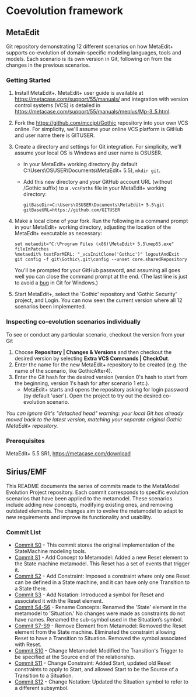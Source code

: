 # Coevolution framework

## MetaEdit
Git repository demonstrating 12 different scenarios on how MetaEdit+ supports co-evolution of domain-specific modeling languages, tools and models. Each scenario is its own version in Git, following on from the changes in the previous scenarios.

### Getting Started

1. Install MetaEdit+. 
MetaEdit+ user guide is available at https://metacase.com/support/55/manuals/ and integration with version control systems (VCS) is detailed in https://metacase.com/support/55/manuals/meplus/Mp-3_5.html. 

2. Fork the https://github.com/mccjpt/Gothic repository into your own VCS online. For simplicity, we'll assume your online VCS platform is GitHub and user name there is GITUSER.

3. Create a directory and settings for Git integration. For simplicity, we'll assume your local OS is Windows and user name is OSUSER.
   - In your MetaEdit+ working directory (by default C:\Users\OSUSER\Documents\MetaEdit+ 5.5), `mkdir git`. 
   - Add this new directory and _your_ GitHub account URL (without /Gothic suffix) to a `.vcsPaths` file in your MetaEdit+ working directory:

        ```
        gitBaseDir=C:\Users\OSUSER\Documents\MetaEdit+ 5.5\git
        gitBaseURL=https://github.com/GITUSER
        ```
4. Make a local clone of your fork. Run the following in a command prompt in your MetaEdit+ working directory, adjusting the location of the MetaEdit+ executable as necessary:

    ```
    set metaedit="C:\Program Files (x86)\MetaEdit+ 5.5\mep55.exe" fileInPatches
    %metaedit% textForMERL: "_vcsInitClone('Gothic')" logoutAndExit
    git config -f git\Gothic\.git\config --unset core.sharedRepository
    ```

    You'll be prompted for your GitHub password, and assuming all goes well you can close the command prompt at the end. (The last line is just to avoid a [bug](https://github.com/git-for-windows/git/issues/3110) in Git for Windows.)

4. Start MetaEdit+, select the 'Gothic' repository and 'Gothic Security' project, and Login. 
You can now seen the current version where all 12 scenarios been implemented. 

### Inspecting co-evolution scenarios individually
To see or conduct any particular scenario, checkout the version from your Git
1. Choose **Repository | Changes & Versions** and then checkout the desired version by selecting **Extra VCS Commands | CheckOut**. 
2. Enter the name for the new MetaEdit+ repository to be created (e.g. the name of the scenario, like GothicAfter4). 
3. Enter the Git hash for the desired version (version 0's hash to start from the beginning, version 1's hash for after scenario 1 etc.).
   - MetaEdit+ starts and opens the repository asking for login password (by default 'user'). Open the project to try out the desired co-evolution scenario.

_You can ignore Git's "detached head" warning: your local Git has already moved back to the latest version, matching your separate original Gothic MetaEdit+ repository._

### Prerequisites
MetaEdit+ 5.5 SR1, https://metacase.com/download



## Sirius/EMF

This README documents the series of commits made to the MetaModel Evolution Project repository. Each commit corresponds to specific evolution scenarios that have been applied to the metamodel. These scenarios include adding new concepts, modifying existing ones, and removing outdated elements. The changes aim to evolve the metamodel to adapt to new requirements and improve its functionality and usability.

### Commit List
- [Commit S0](https://github.com/MDEGroup/coevolution-impact-analysis/tree/7fffa200efbf1fe68012a25270176b2de2e4768a) - This commit stores the original implementation of the StateMachine modeling tools.
- [Commit S1](https://github.com/MDEGroup/coevolution-impact-analysis/tree/31a0f61511f404b81f1d6ad7b7cf15c4aaee489c) - Add Concept to Metamodel: Added a new Reset element to the State machine metamodel. This Reset has a set of events that trigger it.
- [Commit S2](https://github.com/MDEGroup/coevolution-impact-analysis/tree/b9f9d424151add89df09cb1ad67ebe39bfdbd732) - Add Constraint: Imposed a constraint where only one Reset can be defined in a State machine, and it can have only one Transition to a State there.
- [Commit S3](https://github.com/MDEGroup/coevolution-impact-analysis/tree/69f4ae3cd8b5fd80b0c7545f22432acf9ff60269) - Add Notation: Introduced a symbol for Reset and associated it with the Reset element.
- [Commit S4-S6](https://github.com/MDEGroup/coevolution-impact-analysis/tree/3728b6e924f57c16d8971f31d02f01327495e465) - Rename Concepts: Renamed the 'State' element in the metamodel to 'Situation.' No changes were made as constraints do not have names. Renamed the sub-symbol used in the Situation’s symbol.
- [Commit S7-S9](https://github.com/MDEGroup/coevolution-impact-analysis/tree/199eeeda9956374b475fc5b4cf04d0a26add99e0) - Remove Element from Metamodel: Removed the Reset element from the State machine. Eliminated the constraint allowing Reset to have a Transition to Situation. Removed the symbol associated with Reset.
- [Commit S10](https://github.com/MDEGroup/coevolution-impact-analysis/tree/5ac4d0999557d6eb94098badb4fe5684fb98d685) - Change Metamodel: Modified the Transition's Trigger to be specified at the Source end of the relationship.
- [Commit S11](https://github.com/MDEGroup/coevolution-impact-analysis/tree/bff1c9142a5be5215b5ff7caedb60c3933c474a2) - Change Constraint: Added Start, updated old Reset constraints to apply to Start, and allowed Start to be the Source of a Transition to a Situation.
- [Commit S12](https://github.com/MDEGroup/coevolution-impact-analysis/tree/f115b9189ebc0a23b692e06df2a64ae55518c24a) - Change Notation: Updated the Situation symbol to refer to a different subsymbol.

